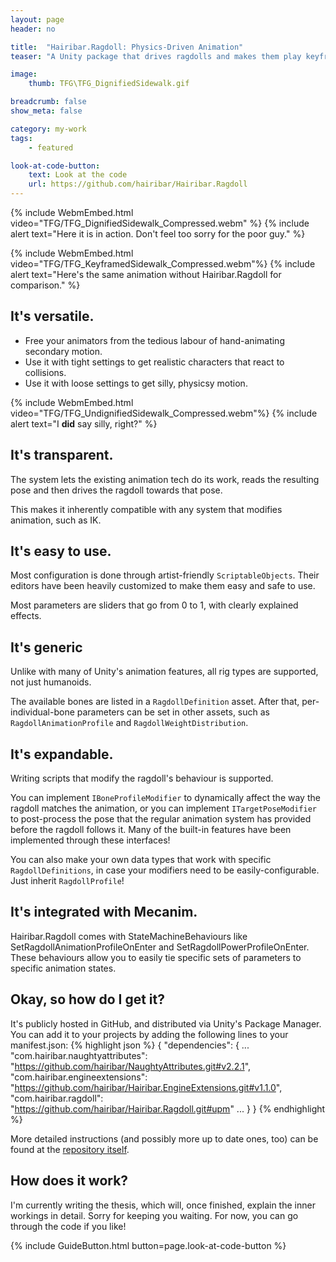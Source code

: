 ```yaml
---
layout: page
header: no

title:  "Hairibar.Ragdoll: Physics-Driven Animation"
teaser: "A Unity package that drives ragdolls and makes them play keyframed animations while keeping physics behaviour. Also, my thesis."

image:
    thumb: TFG\TFG_DignifiedSidewalk.gif

breadcrumb: false
show_meta: false

category: my-work
tags:
    - featured

look-at-code-button:
    text: Look at the code
    url: https://github.com/hairibar/Hairibar.Ragdoll
---
```


{% include WebmEmbed.html video="TFG/TFG_DignifiedSidewalk_Compressed.webm" %}
{% include alert text="Here it is in action. Don't feel too sorry for the poor guy." %}

{% include WebmEmbed.html video="TFG/TFG_KeyframedSidewalk_Compressed.webm"%}
{% include alert text="Here's the same animation without Hairibar.Ragdoll for comparison." %}


## It's versatile.
- Free your animators from the tedious labour of hand-animating secondary motion.
- Use it with tight settings to get realistic characters that react to collisions.
- Use it with loose settings to get silly, physicsy motion.

{% include WebmEmbed.html video="TFG/TFG_UndignifiedSidewalk_Compressed.webm"%}
{% include alert text="I <strong>did</strong> say silly, right?" %}

## It's transparent.
The system lets the existing animation tech do its work, reads the resulting pose and then drives the ragdoll towards that pose. 

This makes it inherently compatible with any system that modifies animation, such as IK. 

## It's easy to use.
Most configuration is done through artist-friendly `ScriptableObjects`. Their editors have been heavily customized to make them easy and safe to use.

Most parameters are sliders that go from 0 to 1, with clearly explained effects.

## It's generic
Unlike with many of Unity's animation features, all rig types are supported, not just humanoids. 

The available bones are listed in a `RagdollDefinition` asset. After that, per-individual-bone parameters can be set in other assets, such as `RagdollAnimationProfile` and `RagdollWeightDistribution`.

## It's expandable.
Writing scripts that modify the ragdoll's behaviour is supported. 

You can implement `IBoneProfileModifier` to dynamically affect the way the ragdoll matches the animation, or you can implement `ITargetPoseModifier` to post-process the pose that the regular animation system has provided before the ragdoll follows it. Many of the built-in features have been implemented through these interfaces!

You can also make your own data types that work with specific `RagdollDefinitions`, in case your modifiers need to be easily-configurable. Just inherit `RagdollProfile`!

## It's integrated with Mecanim.
Hairibar.Ragdoll comes with StateMachineBehaviours like SetRagdollAnimationProfileOnEnter and SetRagdollPowerProfileOnEnter. These behaviours allow you to easily tie specific sets of parameters to specific animation states.

## Okay, so how do I get it?
It's publicly hosted in GitHub, and distributed via Unity's Package Manager. You can add it to your projects by adding the following lines to your manifest.json:
{% highlight json %}
{
  "dependencies": {
    ...
    "com.hairibar.naughtyattributes": "https://github.com/hairibar/NaughtyAttributes.git#v2.2.1",
    "com.hairibar.engineextensions": "https://github.com/hairibar/Hairibar.EngineExtensions.git#v1.1.0",
    "com.hairibar.ragdoll": "https://github.com/hairibar/Hairibar.Ragdoll.git#upm"
    ...
  }
}
{% endhighlight %}

More detailed instructions (and possibly more up to date ones, too) can be found at the [repository itself](https://github.com/hairibar/Hairibar.Ragdoll).

## How does it work?
I'm currently writing the thesis, which will, once finished, explain the inner workings in detail. Sorry for keeping you waiting. 
For now, you can go through the code if you like!

{% include GuideButton.html button=page.look-at-code-button %}
